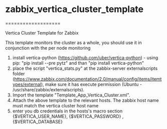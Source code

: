 # zabbix_vertica_cluster_template
===================

Vertica Cluster Template for Zabbix

This template monitors the cluster as a whole, you should use it in conjunction with the per node monitoring

1. install vertica-python (https://github.com/uber/vertica-python) - using pip: "pip install --pre pytz" and than "pip install vertica-python"
2. place the script "vertica_stats.py" at the zabbix-server externalscripts folder (https://www.zabbix.com/documentation/2.0/manual/config/items/itemtypes/external), make sure it has execute permission (Ubuntu - /usr/share/zabbix/externalscripts). 
3. Import the template "Template_App_Vertica_Cluster.xml".
4. Attach the above template to the relevant hosts. The zabbix host name must match the vertica cluster host name
5. enter you db credentials in the hosts's macro section   {$VERTICA_USER_NAME},  {$VERTICA_PASSWORD} ,  {$VERTICA_DATABASE} 
